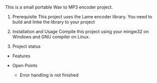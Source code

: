 This is a small portable Wav to MP3 encoder project.  



1. Prerequisite
  This project uses the Lame encoder library. 
  You need to build and linke the library to your project

2. Installation and Usage
  Compile this project using your mingw32 on Windows and GNU compiler on Linux.


3. Project status 
  - Features

  - Open Points
    - Error handling is not finished